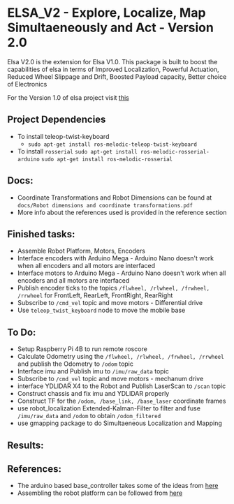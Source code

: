 # ELSA_V2 - Explore, Localize, Map Simultaeneously and Act - Version 2.0

Elsa V2.0 is the extension for Elsa V1.0. This package is built to boost the capabilities of elsa in terms of Improved Localization, Powerful Actuation, Reduced Wheel Slippage and Drift, Boosted Payload capacity, Better choice of Electronics

For the Version 1.0 of elsa project visit [this](https://github.com/srujanpanuganti/elsa)

## Project Dependencies

* To install teleop-twist-keyboard
  * `sudo apt-get install ros-melodic-teleop-twist-keyboard`
* To install `rosserial`
`sudo apt-get install ros-melodic-rosserial-arduino`
`sudo apt-get install ros-melodic-rosserial`


## Docs:
* Coordinate Transformations and Robot Dimensions can be found at `docs/Robot dimensions and coordinate transformations.pdf`
* More info about the references used is provided in the reference section


## Finished tasks:

* Assemble Robot Platform, Motors, Encoders
* Interface encoders with Arduino Mega - Arduino Nano doesn't work when all encoders and all motors are interfaced
* Interface motors to Arduino Mega - Arduino Nano doesn't work when all encoders and all motors are interfaced
* Publish encoder ticks to the topics `/flwheel, /rlwheel, /frwheel, /rrwheel` for FrontLeft, RearLeft, FrontRight, RearRight
* Subscribe to `/cmd_vel` topic and move motors - Differential drive
* Use `teleop_twist_keyboard` node to move the mobile base

## To Do:

* Setup Raspberry Pi 4B to run remote roscore
* Calculate Odometry using the `/flwheel, /rlwheel, /frwheel, /rrwheel` and publish the Odometry to `/odom` topic
* Interface imu and Publish imu to `/imu/raw_data` topic 
* Subscribe to `/cmd_vel` topic and move motors - mechanum drive
* interface YDLIDAR X4 to the Robot and Publish LaserScan to `/scan` topic
* Construct chassis and fix imu and YDLIDAR properly
* Construct TF for the `/odom, /base_link, /base_laser` coordinate frames
* use robot_localization Extended-Kalman-Filter to filter and fuse `/imu/raw_data` and `/odom` to obtain `/odom_filtered`
* use gmapping package to do Simultaeneous Localization and Mapping


## Results:


## References:

* The arduino based base_controller takes some of the ideas from [here](https://github.com/panagelak/4WD-drive-arduino-code-with-rosserial-encoders-pid) 
* Assembling the robot platform can be followed from [here](https://github.com/MoebiusTech/MecanumRobot-ArduinoMega2560) 
